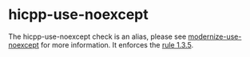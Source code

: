 hicpp-use-noexcept
==================

The <span class="title-ref">hicpp-use-noexcept</span> check is an alias,
please see [modernize-use-noexcept](https://clang.llvm.org/extra/clang-tidy/checks/modernize-use-noexcept.html) for
more information. It enforces the [rule
1.3.5](http://www.codingstandard.com/rule/1-3-5-do-not-use-throw-exception-specifications/).
